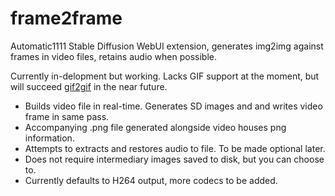 # frame2frame
Automatic1111 Stable Diffusion WebUI extension, generates img2img against frames in video files, retains audio when possible.

Currently in-delopment but working. Lacks GIF support at the moment, but will succeed [gif2gif](https://github.com/LonicaMewinsky/gif2gif) in the near future.

- Builds video file in real-time. Generates SD images and and writes video frame in same pass.
- Accompanying .png file generated alongside video houses png information.
- Attempts to extracts and restores audio to file. To be made optional later.
- Does not require intermediary images saved to disk, but you can choose to.
- Currently defaults to H264 output, more codecs to be added.
